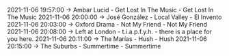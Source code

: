 2021-11-06 19:57:00 -> Ambar Lucid - Get Lost In The Music - Get Lost In The Music
2021-11-06 20:00:00 -> José González - Local Valley - El Invento
2021-11-06 20:03:00 -> Oxford Drama - Not My Friend - Not My Friend
2021-11-06 20:08:00 -> Left at London - t.i.a.p.f.y.h. - there is a place for you here.
2021-11-06 20:11:00 -> The Marías - Hush - Hush
2021-11-06 20:15:00 -> The Suburbs - Summertime - Summertime
